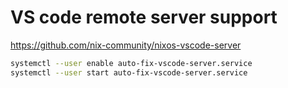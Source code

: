 # VS code remote server support
https://github.com/nix-community/nixos-vscode-server

```bash
systemctl --user enable auto-fix-vscode-server.service
systemctl --user start auto-fix-vscode-server.service
```
